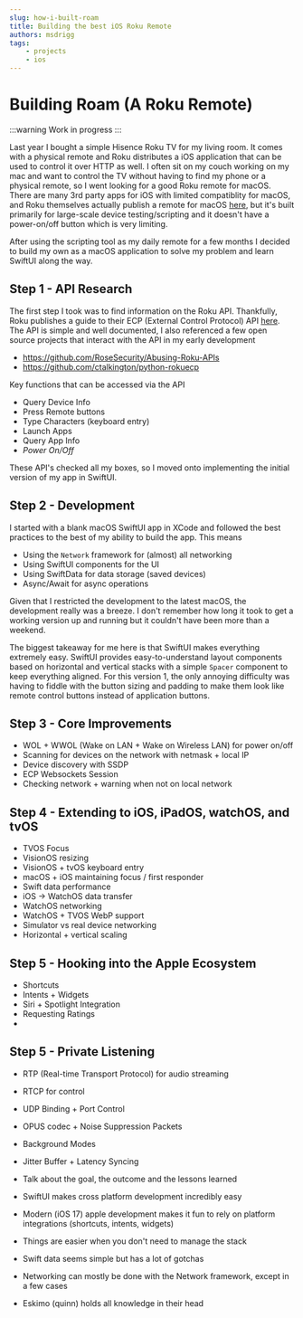 ```yaml
---
slug: how-i-built-roam
title: Building the best iOS Roku Remote
authors: msdrigg
tags:
    - projects
    - ios
---
```


# Building Roam (A Roku Remote)

:::warning
Work in progress
:::

Last year I bought a simple Hisence Roku TV for my living room. It comes with a physical remote and Roku distributes a iOS application that can be used to control it over HTTP as well. I often sit on my couch working on my mac and want to control the TV without having to find my phone or a physical remote, so I went looking for a good Roku remote for macOS. There are many 3rd party apps for iOS with limited compatiblity for macOS, and Roku themselves actually publish a remote for macOS [here](https://devtools.web.roku.com/RokuRemote/electron.html), but it's built primarily for large-scale device testing/scripting and it doesn't have a power-on/off button which is very limiting.

After using the scripting tool as my daily remote for a few months I decided to build my own as a macOS application to solve my problem and learn SwiftUI along the way.

## Step 1 - API Research

The first step I took was to find information on the Roku API. Thankfully, Roku publishes a guide to their ECP (External Control Protocol) API [here](https://developer.roku.com/docs/developer-program/dev-tools/external-control-api.md). The API is simple and well documented, I also referenced a few open source projects that interact with the API in my early development

-   https://github.com/RoseSecurity/Abusing-Roku-APIs
-   https://github.com/ctalkington/python-rokuecp

Key functions that can be accessed via the API

-   Query Device Info
-   Press Remote buttons
-   Type Characters (keyboard entry)
-   Launch Apps
-   Query App Info
-   _Power On/Off_

These API's checked all my boxes, so I moved onto implementing the initial version of my app in SwiftUI.

## Step 2 - Development

I started with a blank macOS SwiftUI app in XCode and followed the best practices to the best of my ability to build the app. This means

-   Using the `Network` framework for (almost) all networking
-   Using SwiftUI components for the UI
-   Using SwiftData for data storage (saved devices)
-   Async/Await for async operations

Given that I restricted the development to the latest macOS, the development really was a breeze. I don't remember how long it took to get a working version up and running but it couldn't have been more than a weekend.

The biggest takeaway for me here is that SwiftUI makes everything extremely easy. SwiftUI provides easy-to-understand layout components based on horizontal and vertical stacks with a simple `Spacer` component to keep everything aligned. For this version 1, the only annoying difficulty was having to fiddle with the button sizing and padding to make them look like remote control buttons instead of application buttons.

## Step 3 - Core Improvements

-   WOL + WWOL (Wake on LAN + Wake on Wireless LAN) for power on/off
-   Scanning for devices on the network with netmask + local IP
-   Device discovery with SSDP
-   ECP Websockets Session
-   Checking network + warning when not on local network

## Step 4 - Extending to iOS, iPadOS, watchOS, and tvOS

-   TVOS Focus
-   VisionOS resizing
-   VisionOS + tvOS keyboard entry
-   macOS + iOS maintaining focus / first responder
-   Swift data performance
-   iOS -> WatchOS data transfer
-   WatchOS networking
-   WatchOS + TVOS WebP support
-   Simulator vs real device networking
-   Horizontal + vertical scaling

## Step 5 - Hooking into the Apple Ecosystem

-   Shortcuts
-   Intents + Widgets
-   Siri + Spotlight Integration
-   Requesting Ratings
-

## Step 5 - Private Listening

-   RTP (Real-time Transport Protocol) for audio streaming
-   RTCP for control
-   UDP Binding + Port Control
-   OPUS codec + Noise Suppression Packets
-   Background Modes
-   Jitter Buffer + Latency Syncing

-   Talk about the goal, the outcome and the lessons learned
-   SwiftUI makes cross platform development incredibly easy
-   Modern (iOS 17) apple development makes it fun to rely on platform integrations (shortcuts, intents, widgets)
-   Things are easier when you don't need to manage the stack
-   Swift data seems simple but has a lot of gotchas
-   Networking can mostly be done with the Network framework, except in a few cases
-   Eskimo (quinn) holds all knowledge in their head
